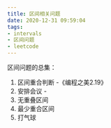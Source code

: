 ```yaml
---
title: 区间相关问题
date: 2020-12-31 09:59:04
tags: 
- intervals
- 区间问题
- leetcode
---
```


区间问题的总集：

1. 区间重合判断  -《编程之美2.19》
2. 安排会议 -
3. 无重叠区间
4. 最少重合区间
5. 打气球

